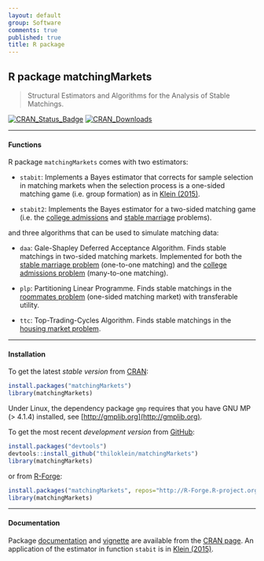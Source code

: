 ```yaml
---
layout: default
group: Software
comments: true
published: true
title: R package
---
```




## R package matchingMarkets

> Structural Estimators and Algorithms for the Analysis of Stable Matchings.

[![CRAN_Status_Badge](http://www.r-pkg.org/badges/version/matchingMarkets)](http://cran.r-project.org/package=matchingMarkets)
[![CRAN_Downloads](http://cranlogs.r-pkg.org/badges/grand-total/matchingMarkets?color=brightgreen)](http://cran.r-project.org/package=matchingMarkets)


***

#### Functions

R package `matchingMarkets` comes with two estimators:

* `stabit`: Implements a Bayes estimator that corrects for sample selection in matching markets when the selection process is a one-sided matching game (i.e. group formation) as in [Klein (2015)](https://ideas.repec.org/p/cam/camdae/1521.html).

* `stabit2`: Implements the Bayes estimator for a two-sided matching game (i.e. the [college admissions](http://en.wikipedia.org/wiki/Stable_marriage_problem#Similar_problems) and [stable marriage](http://en.wikipedia.org/wiki/Stable_marriage_problem) problems).

and three algorithms that can be used to simulate matching data:

* `daa`: Gale-Shapley Deferred Acceptance Algorithm. Finds stable matchings in two-sided matching markets. Implemented for both the [stable marriage problem](http://en.wikipedia.org/wiki/Stable_marriage_problem) (one-to-one matching) and the [college admissions problem](http://en.wikipedia.org/wiki/Stable_marriage_problem#Similar_problems) (many-to-one matching).

* `plp`: Partitioning Linear Programme. Finds stable matchings in the [roommates problem](https://en.wikipedia.org/wiki/Stable_roommates_problem) (one-sided matching market) with transferable utility.

* `ttc`: Top-Trading-Cycles Algorithm. Finds stable matchings in the [housing market problem](http://en.wikipedia.org/wiki/Herbert_Scarf#8._The_Housing_Market).

***

#### Installation

To get the latest *stable version* from [CRAN](http://cran.at.r-project.org/web/packages/matchingMarkets/index.html):

```r
install.packages("matchingMarkets")
library(matchingMarkets)
```

Under Linux, the dependency package `gmp` requires that you have GNU MP (> 4.1.4) installed, see [http://gmplib.org](http://gmplib.org).

To get the most recent *development version* from [GitHub](https://github.com/thiloklein/matchingMarkets):

```r
install.packages("devtools")
devtools::install_github("thiloklein/matchingMarkets")
library(matchingMarkets)
```

or from [R-Forge](https://r-forge.r-project.org/R/?group_id=1906):

```r
install.packages("matchingMarkets", repos="http://R-Forge.R-project.org")
library(matchingMarkets)
```

***

#### Documentation

Package [documentation](http://cran.r-project.org/web/packages/matchingMarkets/matchingMarkets.pdf) and [vignette](https://cran.r-project.org/web/packages/matchingMarkets/vignettes/matching.pdf) are available from the [CRAN page](http://cran.r-project.org/package=matchingMarkets). An application of the estimator in function `stabit` is in [Klein (2015)](https://ideas.repec.org/p/cam/camdae/1521.html).

